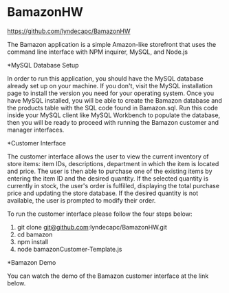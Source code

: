 # BamazonHW

https://github.com/lyndecapc/BamazonHW

The Bamazon application is a simple Amazon-like storefront that uses the command line interface with NPM inquirer, MySQL, and Node.js

*MySQL Database Setup

In order to run this application, you should have the MySQL database already set up on your machine. If you don't, visit the MySQL installation page to install the version you need for your operating system. Once you have MySQL installed, you will be able to create the Bamazon database and the products table with the SQL code found in Bamazon.sql. Run this code inside your MySQL client like MySQL Workbench to populate the database, then you will be ready to proceed with running the Bamazon customer and manager interfaces.

*Customer Interface

The customer interface allows the user to view the current inventory of store items: item IDs, descriptions, department in which the item is located and price. The user is then able to purchase one of the existing items by entering the item ID and the desired quantity. If the selected quantity is currently in stock, the user's order is fulfilled, displaying the total purchase price and updating the store database. If the desired quantity is not available, the user is prompted to modify their order.

To run the customer interface please follow the four steps below:

1. git clone git@github.com:lyndecapc/BamazonHW.git
2. cd bamazon
3. npm install
4. node bamazonCustomer-Template.js

*Bamazon Demo

You can watch the demo of the Bamazon customer interface at the link below.  
